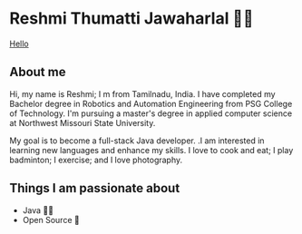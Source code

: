 # Reshmi Thumatti Jawaharlal 👩‍💻

[Hello](Hello.jpeg)

## About me

Hi, my name is Reshmi; I m from Tamilnadu, India. I have completed my Bachelor degree in Robotics and Automation Engineering from PSG College of Technology. I'm pursuing a master's degree in applied computer science at Northwest Missouri State University.

My goal is to become a full-stack Java developer. .I am interested in learning new languages and enhance my skills. I love to cook and eat; I play badminton; I exercise; and I love photography.

## Things I am passionate about

- Java 👩‍💻
- Open Source 🥷

<!--
**Reshmitj/Reshmitj** is a ✨ _special_ ✨ repository because its `README.md` (this file) appears on your GitHub profile.

Here are some ideas to get you started:

- 🔭 I’m currently working on ...
- 🌱 I’m currently learning ...
- 👯 I’m looking to collaborate on ...
- 🤔 I’m looking for help with ...
- 💬 Ask me about ...
- 📫 How to reach me: ...
- 😄 Pronouns: ...
- ⚡ Fun fact: ...
-->
